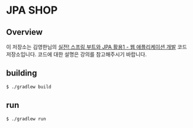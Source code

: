 # JPA SHOP

## Overview

이 저장소는 김영한님의 [실전! 스프링 부트와 JPA 활용1 - 웹 애플리케이션 개발](https://www.inflearn.com/course/%EC%8A%A4%ED%94%84%EB%A7%81%EB%B6%80%ED%8A%B8-JPA-%ED%99%9C%EC%9A%A9-1#) 코드 저장소입니다.
 코드에 대한 설명은 강의를 참고해주시기 바랍니다.

## building

```bash
$ ./gradlew build
```

## run

```bash
$ ./gradlew run
```